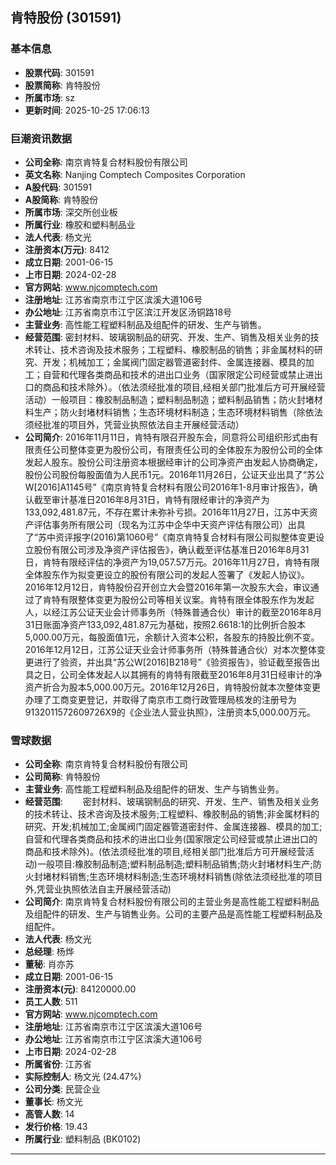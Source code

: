 ## 肯特股份 (301591)

### 基本信息

- **股票代码**: 301591
- **股票简称**: 肯特股份
- **所属市场**: sz
- **更新时间**: 2025-10-25 17:06:13

### 巨潮资讯数据

- **公司全称**: 南京肯特复合材料股份有限公司
- **英文名称**: Nanjing Comptech Composites Corporation
- **A股代码**: 301591
- **A股简称**: 肯特股份
- **所属市场**: 深交所创业板
- **所属行业**: 橡胶和塑料制品业
- **法人代表**: 杨文光
- **注册资本(万元)**: 8412
- **成立日期**: 2001-06-15
- **上市日期**: 2024-02-28
- **官方网站**: www.njcomptech.com
- **注册地址**: 江苏省南京市江宁区滨溪大道106号
- **办公地址**: 江苏省南京市江宁区滨江开发区汤铜路18号
- **主营业务**: 高性能工程塑料制品及组配件的研发、生产与销售。
- **经营范围**: 密封材料、玻璃钢制品的研究、开发、生产、销售及相关业务的技术转让、技术咨询及技术服务；工程塑料、橡胶制品的销售；非金属材料的研究、开发；机械加工；金属阀门固定器管道密封件、金属连接器、模具的加工；自营和代理各类商品和技术的进出口业务（国家限定公司经营或禁止进出口的商品和技术除外）。（依法须经批准的项目,经相关部门批准后方可开展经营活动）一般项目：橡胶制品制造；塑料制品制造；塑料制品销售；防火封堵材料生产；防火封堵材料销售；生态环境材料制造；生态环境材料销售（除依法须经批准的项目外，凭营业执照依法自主开展经营活动）
- **公司简介**: 2016年11月11日，肯特有限召开股东会，同意将公司组织形式由有限责任公司整体变更为股份公司，有限责任公司的全体股东为股份公司的全体发起人股东。股份公司注册资本根据经审计的公司净资产由发起人协商确定，股份公司股份每股面值为人民币1元。2016年11月26日，公证天业出具了“苏公W[2016]A1145号”《南京肯特复合材料有限公司2016年1-8月审计报告》，确认截至审计基准日2016年8月31日，肯特有限经审计的净资产为133,092,481.87元，不存在累计未弥补亏损。2016年11月27日，江苏中天资产评估事务所有限公司（现名为江苏中企华中天资产评估有限公司）出具了“苏中资评报字(2016)第1060号”《南京肯特复合材料有限公司拟整体变更设立股份有限公司涉及净资产评估报告》，确认截至评估基准日2016年8月31日，肯特有限经评估的净资产为19,057.57万元。2016年11月27日，肯特有限全体股东作为拟变更设立的股份有限公司的发起人签署了《发起人协议》。2016年12月12日，肯特股份召开创立大会暨2016年第一次股东大会，审议通过了肯特有限整体变更为股份公司等相关议案。肯特有限全体股东作为发起人，以经江苏公证天业会计师事务所（特殊普通合伙）审计的截至2016年8月31日账面净资产133,092,481.87元为基础，按照2.6618:1的比例折合股本5,000.00万元，每股面值1元，余额计入资本公积，各股东的持股比例不变。2016年12月12日，江苏公证天业会计师事务所（特殊普通合伙）对本次整体变更进行了验资，并出具“苏公W[2016]B218号”《验资报告》，验证截至报告出具之日，公司全体发起人以其拥有的肯特有限截至2016年8月31日经审计的净资产折合为股本5,000.00万元。2016年12月26日，肯特股份就本次整体变更办理了工商变更登记，并取得了南京市工商行政管理局核发的注册号为9132011572609726X9的《企业法人营业执照》，注册资本5,000.00万元。

### 雪球数据

- **公司全称**: 南京肯特复合材料股份有限公司
- **公司简称**: 肯特股份
- **主营业务**: 高性能工程塑料制品及组配件的研发、生产与销售业务。
- **经营范围**: 　　密封材料、玻璃钢制品的研究、开发、生产、销售及相关业务的技术转让、技术咨询及技术服务;工程塑料、橡胶制品的销售;非金属材料的研究、开发;机械加工;金属阀门固定器管道密封件、金属连接器、模具的加工;自营和代理各类商品和技术的进出口业务(国家限定公司经营或禁止进出口的商品和技术除外)。(依法须经批准的项目,经相关部门批准后方可开展经营活动)一般项目:橡胶制品制造;塑料制品制造;塑料制品销售;防火封堵材料生产;防火封堵材料销售;生态环境材料制造;生态环境材料销售(除依法须经批准的项目外,凭营业执照依法自主开展经营活动)
- **公司简介**: 南京肯特复合材料股份有限公司的主营业务是高性能工程塑料制品及组配件的研发、生产与销售业务。公司的主要产品是高性能工程塑料制品及组配件。
- **法人代表**: 杨文光
- **总经理**: 杨烨
- **董秘**: 肖亦苏
- **成立日期**: 2001-06-15
- **注册资本(元)**: 84120000.00
- **员工人数**: 511
- **官方网站**: www.njcomptech.com
- **注册地址**: 江苏省南京市江宁区滨溪大道106号
- **办公地址**: 江苏省南京市江宁区滨溪大道106号
- **上市日期**: 2024-02-28
- **所属省份**: 江苏省
- **实际控制人**: 杨文光 (24.47%)
- **公司分类**: 民营企业
- **董事长**: 杨文光
- **高管人数**: 14
- **发行价格**: 19.43
- **所属行业**: 塑料制品 (BK0102)

---